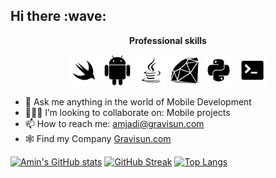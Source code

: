 <h2>Hi there :wave:</h2>

<p align="center"> 
 <strong>
  Professional skills
  </strong>
</p>

<p align="center"> 
  <img src="https://raw.githubusercontent.com/vorillaz/devicons/master/!SVG/swift.svg" alt="swift" width="50" height="50" />
  <img src="https://raw.githubusercontent.com/vorillaz/devicons/master/!SVG/android.svg" alt="react" width="50" height="50" />
  <img src="https://raw.githubusercontent.com/vorillaz/devicons/master/!SVG/java.svg" alt="react" width="50" height="50" />
  <img src="https://raw.githubusercontent.com/vorillaz/devicons/master/!SVG/ruby.svg" alt="rust" width="50" height="50" />
  <img src="https://raw.githubusercontent.com/vorillaz/devicons/master/!SVG/python.svg" alt="rust" width="50" height="50" />
  <img src="https://raw.githubusercontent.com/vorillaz/devicons/master/!SVG/terminal.svg" alt="rust" width="50" height="50" />
</p>

- 💬 Ask me anything in the world of Mobile Development
- 👨🏻‍💻 I’m looking to collaborate on: Mobile projects
- 📫 How to reach me: [amjadi@gravisun.com](mailto://amjadi@gravisun.com)
- 🕸 Find my Company [Gravisun.com](https://gravisun.com)

[![Amin's GitHub stats](https://github-readme-stats.vercel.app/api/?username=maamjadi&show_icons=true&title_color=fff&icon_color=79ff97&text_color=9f9f9f&bg_color=151515)](https://github.com/maamjadi?tab=stars)
[![GitHub Streak](https://github-readme-streak-stats.herokuapp.com/?user=maamjadi&layout=compact&theme=dark)](https://github.com/maamjadi?tab=repositories&q=&type=&language=&sort=stargazers)
[![Top Langs](https://github-readme-stats.vercel.app/api/top-langs/?username=maamjadi&layout=compact&title_color=fff&icon_color=79ff97&text_color=9f9f9f&bg_color=151515)](https://github.com/maamjadi/github-readme-stats)
